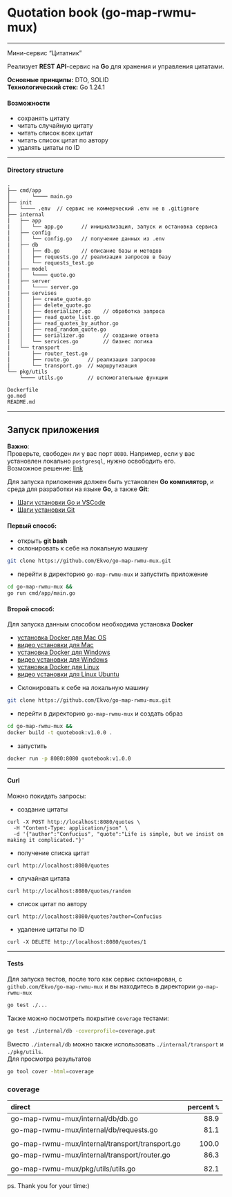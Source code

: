 # Quotation book (go-map-rwmu-mux)

---
Мини-сервис “Цитатник”  

Реализует **REST API**-сервис на **Go** для хранения и управления цитатами.

**Основные принципы:** DTO, SOLID  
**Технологический стек:** Go 1.24.1  

#### Возможности
* сохранять цитату
* читать случайную цитату
* читать список всех цитат
* читать список цитат по автору
* удалять цитаты по ID
___

#### Directory structure
```
.
├── cmd/app
│       └──── main.go
├── init
│   └──── .env  // сервис не коммерческий .env не в .gitignore
├── internal
|   ├── app 
|   │   └── app.go      // инициализация, запуск и остановка сервиса
|   ├── config 
|   │   └── config.go   // получение данных из .env
|   ├── db 
|   │   ├── db.go       // описание базы и методов 
|   │   ├── requests.go // реализация запросов в базу      
|   │   └── requests_test.go 
|   ├── model 
|   │   └──── quote.go     
|   ├── server  
|   │   └──── server.go   
|   ├── servises
|   │   ├── create_quote.go      
|   │   ├── delete_quote.go             
|   │   ├── deserializer.go    // обработка запроса      
|   │   ├── read_quote_list.go
|   │   ├── read_quotes_by_author.go     
|   │   ├── read_random_quote.go
|   │   ├── serializer.go      // создание ответа
|   │   └── services.go        // бизнес логика     
|   └── transport   
|       ├── router_test.go     
|       ├── route.go      // реализация запросов
|       └── transport.go  // маршрутизация 
└── pkg/utils
    └──── utils.go        // вспомогательные функции

Dockerfile
go.mod
README.md
```
---

## Запуск приложения
**Важно**:  
Проверьте, свободен ли у вас порт `8080`. Например, если у вас установлен локально `postgresql`, нужно освободить его.  
Возможное решение: [link](https://stackoverflow.com/questions/47026506/edb-postgres-server-from-local-host-apache-server-is-up-and-running-the-default "https://stackoverflow.com/questions/47026506/edb-postgres-server-from-local-host-apache-server-is-up-and-running-the-default") 

Для запуска приложения должен быть установлен **Go компилятор**, и среда для разработки на языке **Go**, а также **Git**:

* [Шаги установки Go и VSCode](https://learn.microsoft.com/ru-ru/azure/developer/go/configure-visual-studio-code "https://learn.microsoft.com/ru-ru/azure/developer/go/configure-visual-studio-code")
* [Шаги установки Git](https://git-scm.com/book/ru/v2/%D0%92%D0%B2%D0%B5%D0%B4%D0%B5%D0%BD%D0%B8%D0%B5-%D0%A3%D1%81%D1%82%D0%B0%D0%BD%D0%BE%D0%B2%D0%BA%D0%B0-Git "https://git-scm.com/book/ru/v2/%D0%92%D0%B2%D0%B5%D0%B4%D0%B5%D0%BD%D0%B8%D0%B5-%D0%A3%D1%81%D1%82%D0%B0%D0%BD%D0%BE%D0%B2%D0%BA%D0%B0-Git") 

#### Первый способ:
- открыть **git bash**
- склонировать к себе на локальную машину 
```bash
git clone https://github.com/Ekvo/go-map-rwmu-mux.git
```
- перейти в директорию `go-map-rwmu-mux` и запустить приложение
```bash
cd go-map-rwmu-mux && 
go run cmd/app/main.go
```

#### Второй способ:
Для запуска данным способом необходима установка **Docker**

* [установка Docker для Mac OS](https://docs.docker.com/desktop/setup/install/mac-install/ "https://docs.docker.com/desktop/setup/install/mac-install/") 
* [видео установки для Mac](https://www.youtube.com/watch?v=S2kvJw58504 "https://www.youtube.com/watch?v=S2kvJw58504")
* [установка Docker для Windows](https://docs.docker.com/desktop/setup/install/windows-install/ "https://docs.docker.com/desktop/setup/install/windows-install/")
* [видео установки для Windows](https://www.youtube.com/watch?v=xQDh6dJWTf8 "https://www.youtube.com/watch?v=xQDh6dJWTf8")
* [установка Docker для Linux](https://docs.docker.com/desktop/setup/install/linux/ "https://docs.docker.com/desktop/setup/install/linux/")
* [видео установки для Linux Ubuntu](https://www.youtube.com/watch?v=ozEXL4JnedE "https://www.youtube.com/watch?v=ozEXL4JnedE")

- Склонировать к себе на локальную машину
```bash
git clone https://github.com/Ekvo/go-map-rwmu-mux.git
```
- перейти в директорию `go-map-rwmu-mux` и создать образ
```bash
cd go-map-rwmu-mux &&
docker build -t quotebook:v1.0.0 .
```
- запустить 
```bash
docker run -p 8080:8080 quotebook:v1.0.0
```
----

#### Curl
Можно покидать запросы:

* создание цитаты
```http request
curl -X POST http://localhost:8080/quotes \
  -H "Content-Type: application/json" \
  -d '{"author":"Confucius", "quote":"Life is simple, but we insist on making it complicated."}'
```
* получение списка цитат
```http request
curl http://localhost:8080/quotes 
```
* случайная цитата
```http request
curl http://localhost:8080/quotes/random
```
* список цитат по автору
```http request
curl http://localhost:8080/quotes?author=Confucius
```
* удаление цитаты по ID
```http request
curl -X DELETE http://localhost:8080/quotes/1
```
---

#### Tests
Для запуска тестов, после того как сервис склонирован, с `github.com/Ekvo/go-map-rwmu-mux` и вы находитесь в директории `go-map-rwmu-mux` 
```bash
go test ./...
```

Также можно посмотреть покрытие `coverage` тестами:
```bash
go test ./internal/db -coverprofile=coverage.put
```
Вместо `./internal/db` можно также использовать `./internal/transport` и `./pkg/utils`.  
Для просмотра результатов
```bash
go tool cover -html=coverage
```
### coverage
| direct                                          | percent `%` |
|:------------------------------------------------|----------:|
| go-map-rwmu-mux/internal/db/db.go               |      88.9 |
| go-map-rwmu-mux/internal/db/requests.go         |      81.1 |
|                                                 |           |
| go-map-rwmu-mux/internal/transport/transport.go |     100.0 |
| go-map-rwmu-mux/internal/transport/router.go    |      86.3 |
|                                                 |           |
| go-map-rwmu-mux/pkg/utils/utils.go              |      82.1 |


ps. Thank you for your time:)
